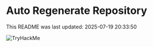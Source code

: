# Auto Regenerate Repository

This README was last updated: 2025-07-19 20:33:50

 ![TryHackMe](https://tryhackme.com/badge/533634)